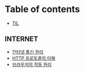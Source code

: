 # Table of contents

* [TIL](README.md)

## INTERNET

* [인터넷 통신 원리](internet/how-does-the-internet-work.md)
* [HTTP 프로토콜의 이해](internet/what-is-http.md)
* [브라우저의 작동 원리](internet/how-browser-works.md)

